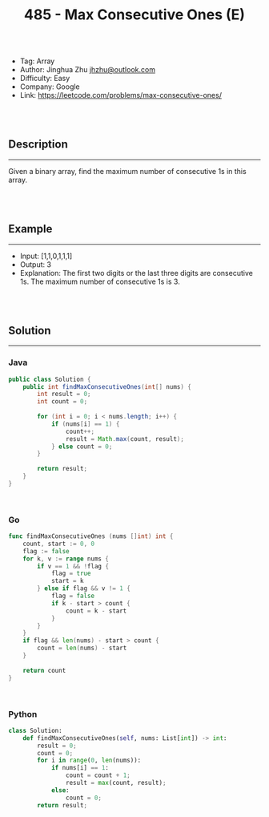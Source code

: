 # <center>485 - Max Consecutive Ones (E)</center> 



<br></br>

* Tag: Array
* Author: Jinghua Zhu <jhzhu@outlook.com>
* Difficulty: Easy
* Company: Google
* Link: https://leetcode.com/problems/max-consecutive-ones/

<br></br>



## Description
----
Given a binary array, find the maximum number of consecutive 1s in this array.

<br></br>



## Example
----
- Input: [1,1,0,1,1,1]
- Output: 3
- Explanation: The first two digits or the last three digits are consecutive 1s. The maximum number of consecutive 1s is 3.

<br></br>



## Solution
----
### Java
```java
public class Solution {
    public int findMaxConsecutiveOnes(int[] nums) {
        int result = 0;
        int count = 0;
        
        for (int i = 0; i < nums.length; i++) {
            if (nums[i] == 1) {
                count++;
        	    result = Math.max(count, result);
            } else count = 0;
        }
        
        return result;
    }
}
```

<br>


### Go
```go
func findMaxConsecutiveOnes (nums []int) int {
    count, start := 0, 0
    flag := false
    for k, v := range nums {
        if v == 1 && !flag {
            flag = true
            start = k
        } else if flag && v != 1 {
            flag = false
            if k - start > count {
                count = k - start
            }
        }
    }
    if flag && len(nums) - start > count {
        count = len(nums) - start
    }
    
    return count
}
```

<br>


### Python
```python
class Solution:
    def findMaxConsecutiveOnes(self, nums: List[int]) -> int:
        result = 0;
        count = 0;
        for i in range(0, len(nums)):
            if nums[i] == 1:
                count = count + 1;
                result = max(count, result);
            else:
                count = 0;
        return result;
```